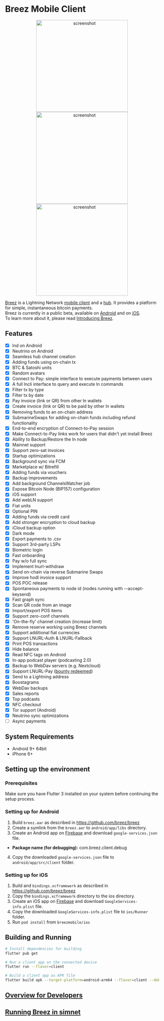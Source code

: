 # Breez Mobile Client

<p align='center'>
  <img src='https://breez.technology/balance-illustration.webp' height='300' alt='screenshot' />
  <img src='https://breez.technology/pos-illustration.webp' height='300' alt='screenshot' />
  <img src='https://breez.technology/podcast-illustration.webp' height='300' alt='screenshot' />
</p>

[Breez](https://breez.technology) is a Lightning Network [mobile client](https://github.com/breez/breezmobile) and a [hub](https://github.com/breez/server). It provides a platform for simple, instantaneous bitcoin payments. <br>
Breez is currently in a public beta, available on [Android](https://play.google.com/apps/testing/com.breez.client) and on [iOS](https://testflight.apple.com/join/wPju2Du7). <br>
To learn more about it, please read [Introducing Breez](https://doc.breez.technology). <br>

## Features

- [x] lnd on Android
- [x] Neutrino on Android
- [x] Seamless hub channel creation
- [x] Adding funds using on-chain tx
- [x] BTC & Satoshi units
- [x] Random avatars
- [x] Connect to Pay: simple interface to execute payments between users
- [x] A full lncli interface to query and execute ln commands
- [x] Filter tx by type
- [x] Filter tx by date
- [x] Pay invoice (link or QR) from other ln wallets
- [x] Create invoice (link or QR) to be paid by other ln wallets
- [x] Removing funds to an on-chain address
- [x] SubmarineSwaps for adding on-chain funds including refund functionality
- [x] End-to-end encryption of Connect-to-Pay session
- [x] Make Connect-to-Pay links work for users that didn't yet install Breez
- [x] Ability to Backup/Restore the ln node  
- [x] Mainnet support
- [x] Support zero-sat invoices
- [x] Startup optimizations
- [x] Background sync via FCM
- [x] Marketplace w/ Bitrefill
- [x] Adding funds via vouchers
- [x] Backup improvements
- [x] Add background ChannelsWatcher job
- [x] Expose Bitcoin Node (BIP157) configuration
- [x] iOS support
- [x] Add webLN support
- [x] Fiat units
- [x] Optional PIN
- [x] Adding funds via credit card
- [x] Add stronger encryption to cloud backup
- [x] iCloud backup option
- [x] Dark mode
- [x] Export payments to .csv
- [x] Support 3rd-party LSPs
- [x] Biometric login
- [x] Fast onboarding
- [x] Pay w/o full sync
- [x] Implement lnurl-withdraw
- [x] Send on-chain via reverse Submarine Swaps
- [x] Improve hodl invoice support
- [x] POS POC release
- [x] Spontaneous payments to node id (nodes running with --accept-keysend)
- [x] Fast graph sync
- [x] Scan QR code from an image
- [x] Import/export POS items
- [x] Support zero-conf channels
- [x] 'On-the-fly' channel creation (increase limit)
- [x] Remove reserve working using Breez channels
- [x] Support additional fiat currencies
- [x] Support LNURL-Auth & LNURL-Fallback
- [x] Print POS transactions
- [x] Hide balance
- [x] Read NFC tags on Android
- [x] In-app podcast player (podcasting 2.0)
- [x] Backup to WebDav servers (e.g. Nextcloud)
- [x] Support LNURL-Pay ([bounty redeemed](https://github.com/breez/breezmobile/wiki/Bounties#lnurl-pay-support))
- [x] Send to a Lightning address
- [x] Boostagrams
- [x] WebDav backups
- [x] Sales reports
- [x] Top podcasts
- [x] NFC checkout
- [x] Tor support (Android)
- [x] Neutrino sync optimizations
- [ ] Async payments

## System Requirements

- Android 9+ 64bit
- iPhone 6+

## Setting up the environment

### Prerequisites

Make sure you have Flutter 3 installed on your system before continuing the setup process.

### Setting up for Android

1. Build `breez.aar` as described in <https://github.com/breez/breez>
2. Create a symlink from the `breez.aar` to `android/app/libs` directory.
3. Create an Android app on [Firebase](https://console.firebase.google.com/) and download `google-services.json` file.

- **Package name (for debugging):** com.breez.client.debug

4. Copy the downloaded `google-services.json` file to `android/app/src/client` folder.

### Setting up for iOS

1. Build and `bindings.xcframework` as described in <https://github.com/breez/breez>
2. Copy the `bindings.xcframework` directory to the ios directory.
3. Create an iOS app on [Firebase](https://console.firebase.google.com/) and download `GoogleServices-info.plist` file.
4. Copy the downloaded `GoogleServices-info.plist` file to `ios/Runner` folder.
5. Run `pod install` from `breezmobile/ios`

## Building and Running

```sh
# Install dependencies for building
flutter pub get

# Run a client app on the connected device
flutter run --flavor=client

# Build a client app as APK file
flutter build apk --target-platform=android-arm64 --flavor=client --debug
```

## [Overview for Developers](https://doc.breez.technology/Overview-for-Developers.html)

## [Running Breez in simnet](https://doc.breez.technology/Running-Breez-in-simnet.html)
